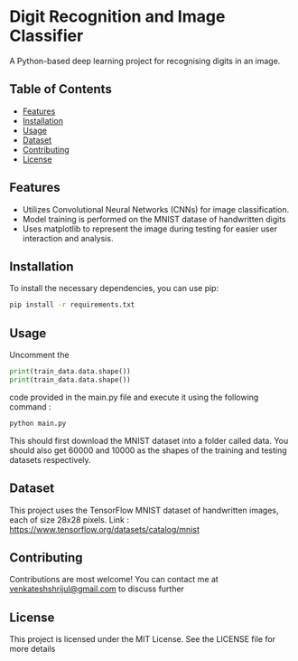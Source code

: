 # Digit Recognition and Image Classifier

A Python-based deep learning project for recognising digits in an image.

## Table of Contents

- [Features](#features)
- [Installation](#installation)
- [Usage](#usage)
- [Dataset](#dataset)
- [Contributing](#contributing)
- [License](#license)

## Features

- Utilizes Convolutional Neural Networks (CNNs) for image classification.
- Model training is performed on the MNIST datase of handwritten digits
- Uses matplotlib to represent the image during testing for easier user interaction and analysis.

## Installation

To install the necessary dependencies, you can use pip:

```bash
pip install -r requirements.txt

```

## Usage

Uncomment the

```python
print(train_data.data.shape())
print(train_data.data.shape())
```

code provided in the main.py file and execute it using the following command :

```bash
python main.py

```

This should first download the MNIST dataset into a folder called data. You should also get 60000 and 10000 as the shapes of the training and testing datasets respectively.

## Dataset

This project uses the TensorFlow MNIST dataset of handwritten images, each of size 28x28 pixels.
Link : https://www.tensorflow.org/datasets/catalog/mnist

## Contributing

Contributions are most welcome! You can contact me at [venkateshshrijul@gmail.com](mailto:venkateshshrijul@gmail.com) to discuss further

## License

This project is licensed under the MIT License. See the LICENSE file for more details
